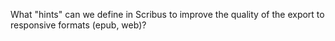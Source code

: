 What "hints" can we define in Scribus to improve the quality of the export to responsive formats (epub, web)?
